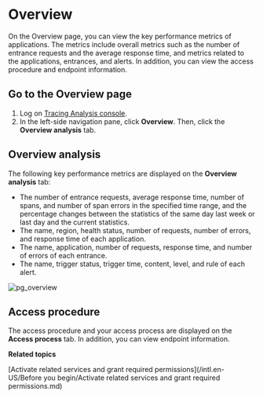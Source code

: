 # Overview

On the Overview page, you can view the key performance metrics of applications. The metrics include overall metrics such as the number of entrance requests and the average response time, and metrics related to the applications, entrances, and alerts. In addition, you can view the access procedure and endpoint information.

## Go to the Overview page

1.  Log on [Tracing Analysis console](https://tracing-sg.console.aliyun.com/).
2.  In the left-side navigation pane, click **Overview**. Then, click the **Overview analysis** tab.

## Overview analysis

The following key performance metrics are displayed on the **Overview analysis** tab:

-   The number of entrance requests, average response time, number of spans, and number of span errors in the specified time range, and the percentage changes between the statistics of the same day last week or last day and the current statistics.
-   The name, region, health status, number of requests, number of errors, and response time of each application.
-   The name, application, number of requests, response time, and number of errors of each entrance.
-   The name, trigger status, trigger time, content, level, and rule of each alert.

![pg_overview](https://static-aliyun-doc.oss-accelerate.aliyuncs.com/assets/img/en-US/9320754161/p102767.png)

## Access procedure

The access procedure and your access process are displayed on the **Access process** tab. In addition, you can view endpoint information.

**Related topics**  


[Activate related services and grant required permissions](/intl.en-US/Before you begin/Activate related services and grant required permissions.md)


